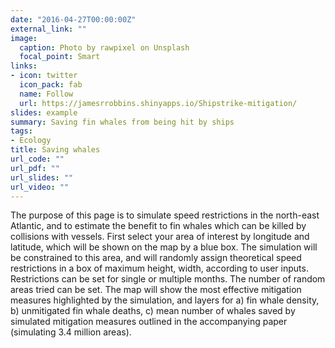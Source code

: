 ```yaml
---
date: "2016-04-27T00:00:00Z"
external_link: ""
image:
  caption: Photo by rawpixel on Unsplash
  focal_point: Smart
links:
- icon: twitter
  icon_pack: fab
  name: Follow
  url: https://jamesrrobbins.shinyapps.io/Shipstrike-mitigation/
slides: example
summary: Saving fin whales from being hit by ships
tags:
- Ecology
title: Saving whales
url_code: ""
url_pdf: ""
url_slides: ""
url_video: ""
---
```


The purpose of this page is to simulate speed restrictions in the north-east Atlantic, and to estimate the benefit to fin whales which can be killed by collisions with vessels. First select your area of interest by longitude and latitude, which will be shown on the map by a blue box. The simulation will be constrained to this area, and will randomly assign theoretical speed restrictions in a box of maximum height, width, according to user inputs. Restrictions can be set for single or multiple months. The number of random areas tried can be set. The map will show the most effective mitigation measures highlighted by the simulation, and layers for a) fin whale density, b) unmitigated fin whale deaths, c) mean number of whales saved by simulated mitigation measures outlined in the accompanying paper (simulating 3.4 million areas).

